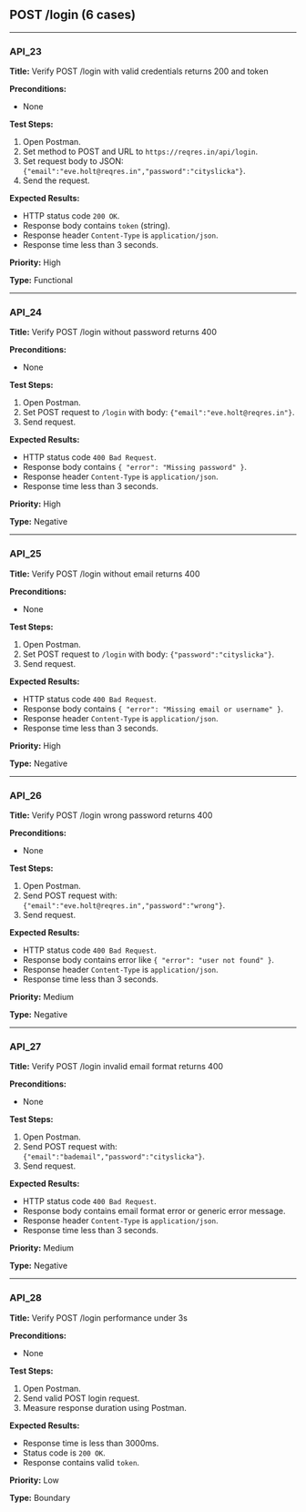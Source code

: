 ## POST /login (6 cases)

---

### API_23  
**Title:** Verify POST /login with valid credentials returns 200 and token  

**Preconditions:**  
- None  

**Test Steps:**  
1. Open Postman.  
2. Set method to POST and URL to `https://reqres.in/api/login`.  
3. Set request body to JSON: `{"email":"eve.holt@reqres.in","password":"cityslicka"}`.  
4. Send the request.  

**Expected Results:**  
- HTTP status code `200 OK`.  
- Response body contains `token` (string).  
- Response header `Content-Type` is `application/json`.  
- Response time less than 3 seconds.  

**Priority:** High  

**Type:** Functional  

---

### API_24  
**Title:** Verify POST /login without password returns 400  

**Preconditions:**  
- None  

**Test Steps:**  
1. Open Postman.  
2. Set POST request to `/login` with body: `{"email":"eve.holt@reqres.in"}`.  
3. Send request.  

**Expected Results:**  
- HTTP status code `400 Bad Request`.  
- Response body contains `{ "error": "Missing password" }`.  
- Response header `Content-Type` is `application/json`.  
- Response time less than 3 seconds.  

**Priority:** High  

**Type:** Negative  

---

### API_25  
**Title:** Verify POST /login without email returns 400  

**Preconditions:**  
- None  

**Test Steps:**  
1. Open Postman.  
2. Set POST request to `/login` with body: `{"password":"cityslicka"}`.  
3. Send request.  

**Expected Results:**  
- HTTP status code `400 Bad Request`.  
- Response body contains `{ "error": "Missing email or username" }`.  
- Response header `Content-Type` is `application/json`.  
- Response time less than 3 seconds.  

**Priority:** High  

**Type:** Negative  

---

### API_26  
**Title:** Verify POST /login wrong password returns 400  

**Preconditions:**  
- None  

**Test Steps:**  
1. Open Postman.  
2. Send POST request with: `{"email":"eve.holt@reqres.in","password":"wrong"}`.  
3. Send request.  

**Expected Results:**  
- HTTP status code `400 Bad Request`.  
- Response body contains error like `{ "error": "user not found" }`.  
- Response header `Content-Type` is `application/json`.  
- Response time less than 3 seconds.  

**Priority:** Medium  

**Type:** Negative  

---

### API_27  
**Title:** Verify POST /login invalid email format returns 400  

**Preconditions:**  
- None  

**Test Steps:**  
1. Open Postman.  
2. Send POST request with: `{"email":"bademail","password":"cityslicka"}`.  
3. Send request.  

**Expected Results:**  
- HTTP status code `400 Bad Request`.  
- Response body contains email format error or generic error message.  
- Response header `Content-Type` is `application/json`.  
- Response time less than 3 seconds.  

**Priority:** Medium  

**Type:** Negative  

---

### API_28  
**Title:** Verify POST /login performance under 3s  

**Preconditions:**  
- None  

**Test Steps:**  
1. Open Postman.  
2. Send valid POST login request.  
3. Measure response duration using Postman.  

**Expected Results:**  
- Response time is less than 3000ms.  
- Status code is `200 OK`.  
- Response contains valid `token`.  

**Priority:** Low  

**Type:** Boundary 